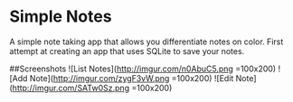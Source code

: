 # Simple Notes
A simple note taking app that allows you differentiate notes on color.
First attempt at creating an app that uses SQLite to save your notes.

##Screenshots
![List Notes](http://imgur.com/n0AbuC5.png =100x200)
![Add Note](http://imgur.com/zygF3vW.png =100x200)
![Edit Note](http://imgur.com/SATw0Sz.png =100x200)
